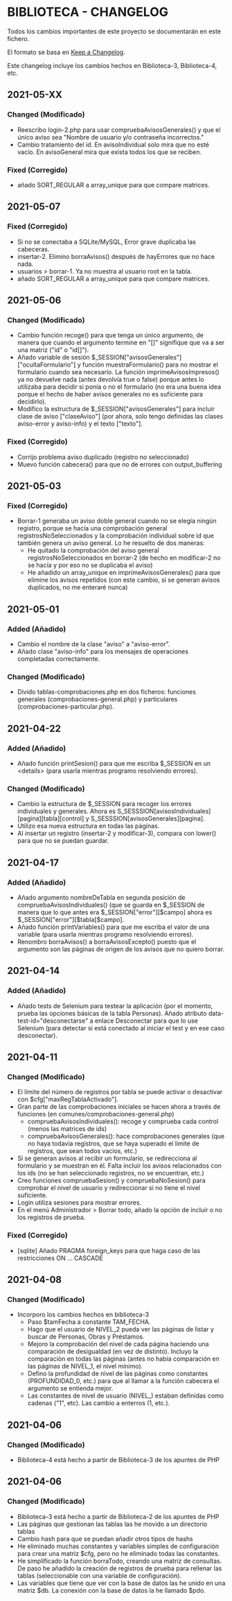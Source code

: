 # BIBLIOTECA - CHANGELOG

Todos los cambios importantes de este proyecto se documentarán en este fichero.

El formato se basa en [Keep a Changelog](https://keepachangelog.com/en/1.0.0/).

Este changelog incluye los cambios hechos en Biblioteca-3, Biblioteca-4, etc.


## 2021-05-XX

### Changed (Modificado)
- Reescribo login-2.php para usar compruebaAvisosGenerales() y que el único aviso sea "Nombre de usuario y/o contraseña incorrectos."
- Cambio tratamiento del id. En avisoIndividual solo mira que no esté vacío. En avisoGeneral mira que exista todos los que se reciben.

### Fixed (Corregido)
- añado SORT_REGULAR a array_unique para que compare matrices.


## 2021-05-07

### Fixed (Corregido)
- Si no se conectaba a SQLite/MySQL, Error grave duplicaba las cabeceras.
- insertar-2. Elimino borraAvisos() después de hayErrores que no hace nada.
- usuarios > borrar-1. Ya no muestra al usuario root en la tabla.
- añado SORT_REGULAR a array_unique para que compare matrices.


## 2021-05-06

### Changed (Modificado)
- Cambio función recoge() para que tenga un único argumento, de manera que cuando el argumento termine en "[]" signifique que va a ser una matriz ("id" o "id[]").
- Añado variable de sesión $_SESSION["avisosGenerales"]["ocultaFormulario"] y función muestraFormulario() para no mostrar el formulario cuando sea necesario. La función imprimeAvisosImpresos() ya no devuelve nada (antes devolvía true o false) porque antes lo utilizaba para decidir si ponía o no el formulario (no era una buena idea porque el hecho de haber avisos generales no es suficiente para decidirlo).
- Modifico la estructura de $_SESSION["avisosGenerales"] para incluir clase de aviso ["claseAviso"] (por ahora, solo tengo definidas las clases aviso-error y aviso-info) y el texto ["texto"].

### Fixed (Corregido)
- Corrijo problema aviso duplicado (registro no seleccionado)
- Muevo función cabecera() para que no de errores con output_buffering


## 2021-05-03

### Fixed (Corregido)
- Borrar-1 generaba un aviso doble general cuando no se elegía ningún registro, porque se hacía una comprobación general registrosNoSeleccionados y la comprobación individual sobre id que también genera un aviso general. Lo he resuelto de dos maneras:
  - He quitado la comprobación del aviso general registrosNoSeleccionados en borrar-2 (de hecho en modificar-2 no se hacía y por eso no se duplicaba el aviso)
  - He añadido un array_unique en imprimeAvisosGenerales() para que elimine los avisos repetidos (con este cambio, si se generan avisos duplicados, no me enteraré nunca)


## 2021-05-01

### Added (Añadido)
- Cambio el nombre de la clase "aviso" a "aviso-error".
- Añado clase "aviso-info" para los mensajes de operaciones completadas correctamente.

### Changed (Modificado)
- Divido tablas-comprobaciones.php en dos ficheros: funciones generales (comprobaciones-general.php) y particulares (comprobaciones-particular.php).


## 2021-04-22

### Added (Añadido)
- Añado función printSesion() para que me escriba $_SESSION en un &lt;details&gt; (para usarla mientras programo resolviendo errores).

### Changed (Modificado)
- Cambio la estructura de $_SESSION para recoger los errores individuales y generales. Ahora es S_SESSSION[avisosIndividuales][pagina][tabla][control] y S_SESSSION[avisosGenerales][pagina].
- Utilizo esa nueva estructura en todas las páginas.
- Al insertar un registro (insertar-2 y modificar-3), compara con lower() para que no se puedan guardar.


## 2021-04-17

### Added (Añadido)
- Añado argumento nombreDeTabla en segunda posición de compruebaAvisosIndividuales() (que se guarda en $_SESSION de manera que lo que antes era $_SESSION["error"][$campo] ahora es $_SESSION["error"][$tabla[$campo].
- Añado función printVariables() para que me escriba el valor de una variable (para usarla mientras programo resolviendo errores).
- Renombro borraAvisos() a borraAvisosExcepto() puesto que el argumento son las páginas de origen de los avisos que no quiero borrar.


## 2021-04-14

### Added (Añadido)
- Añado tests de Selenium para testear la aplicación (por el momento, prueba las opciones básicas de la tabla Personas). Añado atributo data-test-id=\"desconectarse\" a enlace Desconectar para que lo use Selenium (para detectar si está conectado al iniciar el test y en ese caso desconectar).


## 2021-04-11

### Changed (Modificado)
- El límite del número de registros por tabla se puede activar o desactivar con $cfg["maxRegTablaActivado"].
- Gran parte de las comprobaciones iniciales se hacen ahora a través de funciones (en comunes/comprobaciones-general.php)
    - compruebaAvisosIndividuales(): recoge y comprueba cada control (menos las matrices de ids)
    - compruebaAvisosGenerales(): hace comprobaciones generales (que no haya todavía registros, que se haya superado el límite de registros, que sean todos vacíos, etc.)
- Si se generan avisos al recibir un formulario, se redirecciona al formulario y se muestran en él. Falta incluir los avisos relacionados con los ids (no se han seleccionado registros, no se encuentran, etc.)
- Creo funciones compruebaSesion() y compruebaNoSesion() para comprobar el nivel de usuario y redireccionar si no tiene el nivel suficiente.
- Login utiliza sesiones para mostrar errores.
- En el menú Administrador > Borrar todo, añado la opción de incluir o no los registros de prueba.

### Fixed (Corregido)
- [sqlite] Añado PRAGMA foreign_keys para que haga caso de las restricciones ON ... CASCADE


## 2021-04-08

### Changed (Modificado)
- Incorporo los cambios hechos en biblioteca-3
    - Paso $tamFecha a constante TAM_FECHA.
    - Hago que el usuario de NIVEL_2 pueda ver las páginas de listar y buscar de Personas, Obras y Préstamos.
    - Mejoro la comprobación del nivel de cada página haciendo una comparación de desigualdad (en vez de distinto). Incluyo la comparación en todas las páginas (antes no había comparación en las páginas de NIVEL_1, el nivel mínimo).
    - Defino la profundidad de nivel de las páginas como constantes (PROFUNDIDAD_0, etc.) para que al llamar a la función cabecera el argumento se entienda mejor.
    - Las constantes de nivel de usuario (NIVEL_) estaban definidas como cadenas ("1", etc). Las cambio a enterros (1, etc.).


## 2021-04-06

### Changed (Modificado)
- Biblioteca-4 está hecho a partir de Biblioteca-3 de los apuntes de PHP


## 2021-04-06

### Changed (Modificado)
- Biblioteca-3 está hecho a partir de Biblioteca-2 de los apuntes de PHP
- Las páginas que gestionan las tablas las he movido a un directorio tablas
- Cambio hash para que se puedan añadir otros tipos de hashs
- He eliminado muchas constantes y variables simples de configuración para crear una matriz $cfg, pero no he eliminado todas las constantes.
- He simplificado la función borraTodo, creando una matriz de consultas. De paso he añadido la creación de registros de prueba para rellenar las tablas (seleccionable con una variable de configuración).
- Las variables que tiene que ver con la base de datos las he unido en una matriz $db. La conexión con la base de datos la he llamado $pdo.
